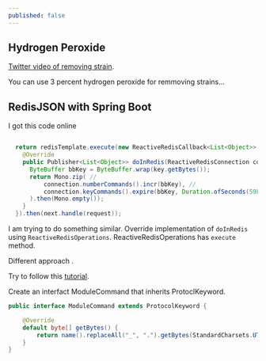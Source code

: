 ```yaml
---
published: false
---
```

## Hydrogen Peroxide

[Twitter video of removing strain](https://twitter.com/chemicalsreacts/status/1571069901716197376). 

You can use 3 percent hydrogen peroxide for remmoving strains...


## RedisJSON with Spring Boot

I got this code online

```java

  return redisTemplate.execute(new ReactiveRedisCallback<List<Object>>() {
    @Override
    public Publisher<List<Object>> doInRedis(ReactiveRedisConnection connection) throws DataAccessException {
      ByteBuffer bbKey = ByteBuffer.wrap(key.getBytes());
      return Mono.zip( //
          connection.numberCommands().incr(bbKey), //
          connection.keyCommands().expire(bbKey, Duration.ofSeconds(59L)) //
      ).then(Mono.empty());
    }
  }).then(next.handle(request));
```

I am trying to do something similar. Override implementation of `doInRedis` using `ReactiveRedisOperations`. ReactiveRedisOperations has `execute` method.

Different approach . 

Try to follow this [tutorial](https://stackoverflow.com/questions/61062171/spring-data-redis-support-for-modules). 

Create an interfact ModuleCommand that inherits ProtoclKeyword. 

```java
public interface ModuleCommand extends ProtocolKeyword {

    @Override
    default byte[] getBytes() {
        return name().replaceAll("_", ".").getBytes(StandardCharsets.UTF_8);
    }
}
```